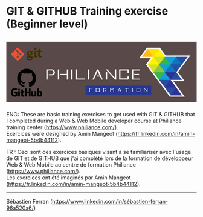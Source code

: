 # GIT & GITHUB Training exercise (Beginner level)
![Philiance : Exercices sur Git & GitHub](/Images/Philiance-GIT.png "Logo Philiance Git & GitHub")
---------------------------------------------------------------------------------
ENG: These are basic training exercises to get used with GIT & GITHUB that I completed during a Web & Web Mobile developer course at Philiance training center (https://www.philiance.com/).  
Exercices were designed by Amin Mangeot (https://fr.linkedin.com/in/amin-mangeot-5b4b44112).

FR : Ceci sont des exercices basiques visant à se familiariser avec l'usage de GIT et de GITHUB que j'ai complété lors de la formation de développeur Web & Web Mobile au centre de formation Philiance (https://www.philiance.com/).  
Les exercices ont été imaginés par Amin Mangeot (https://fr.linkedin.com/in/amin-mangeot-5b4b44112).

---------------------------------------------------------------------------------
Sébastien Ferran (https://www.linkedin.com/in/sébastien-ferran-96a520a6/)